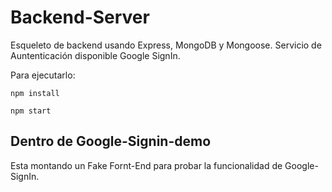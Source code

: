 # Backend-Server

Esqueleto de backend usando Express, MongoDB y Mongoose.
Servicio de Auntenticación disponible Google SignIn.

Para ejecutarlo:

```
npm install
```

```
npm start
``` 

## Dentro de Google-Signin-demo
Esta montando un Fake Fornt-End para probar la funcionalidad de Google-SignIn.